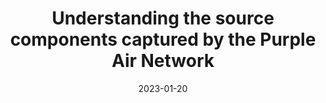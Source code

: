 ---
# Documentation: https://wowchemy.com/docs/managing-content/

title: Understanding the source components captured by the Purple Air Network
subtitle: ''
summary: ''
author_notes:
- Equal contribution
- Equal contribution
authors:
- admin
- Dinushani Senarathna
- Supraja Gurajala 
- William Olsen
- Shantanu Sur
- Sumona Mondal
- Suresh Dhaniyala
tags: []
categories: []
date: 2023-01-20
lastmod: 2023-02-02T00:22:50-04:00
featured: false
draft: false

# Featured image
# To use, add an image named `featured.jpg/png` to your page's folder.
# Focal points: Smart, Center, TopLeft, Top, TopRight, Left, Right, BottomLeft, Bottom, BottomRight.
image:
  caption: ''
  focal_point: ''
  preview_only: false

# Projects (optional).
#   Associate this post with one or more of your projects.
#   Simply enter your project's folder or file name without extension.
#   E.g. `projects = ["internal-project"]` references `content/project/deep-learning/index.md`.
#   Otherwise, set `projects = []`.
projects: []
publishDate: '2023-01-10T04:22:49.281347Z'
publication_types:
- '2'
abstract: ''
publication: '*ChemRxiv Earth, Space, and Environmental Chemistry*'
---